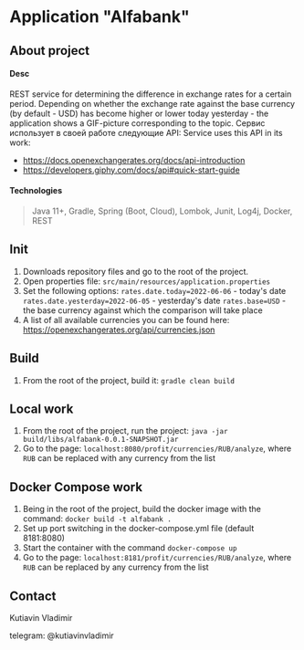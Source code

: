 # Application "Alfabank"

## About project 
#### Desc
REST service for determining the difference in exchange rates for a certain period.
Depending on whether the exchange rate against the base currency (by default - USD) has become higher or lower today
yesterday - the application shows a GIF-picture corresponding to the topic.
Сервис использует в своей работе следующие API:
Service uses this API in its work:
 - https://docs.openexchangerates.org/docs/api-introduction
 - https://developers.giphy.com/docs/api#quick-start-guide
 

#### Technologies
 > Java 11+, Gradle, Spring (Boot, Cloud), Lombok, Junit, Log4j, Docker, REST

## Init
1. Downloads repository files and go to the root of the project.
2. Open properties file: `src/main/resources/application.properties`
3. Set the following options:
`rates.date.today=2022-06-06` - today's date
`rates.date.yesterday=2022-06-05` - yesterday's date
`rates.base=USD` - the base currency against which the comparison will take place 
4. A list of all available currencies you can be found here: https://openexchangerates.org/api/currencies.json

## Build
1. From the root of the project, build it: `gradle clean build`

## Local work
1. From the root of the project, run the project: `java -jar build/libs/alfabank-0.0.1-SNAPSHOT.jar`
2. Go to the page: `localhost:8080/profit/currencies/RUB/analyze`, where `RUB` can be replaced with any currency from the list

## Docker Compose work
1. Being in the root of the project, build the docker image with the command: `docker build -t alfabank .`
2. Set up port switching in the docker-compose.yml file (default 8181:8080)
3. Start the container with the command `docker-compose up`
4. Go to the page: `localhost:8181/profit/currencies/RUB/analyze`, where `RUB` can be replaced by any currency from the list

## Contact
Kutiavin Vladimir

telegram: @kutiavinvladimir